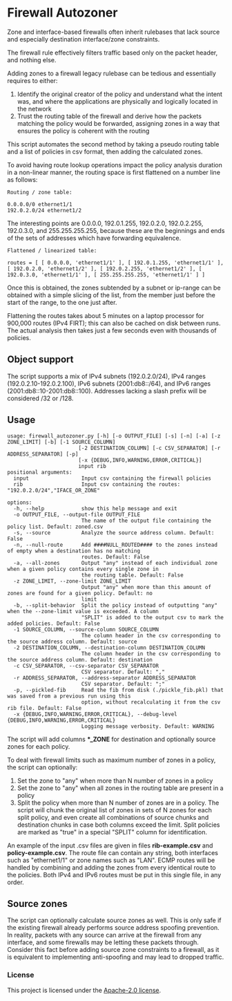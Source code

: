 # Firewall Autozoner

Zone and interface-based firewalls often inherit rulebases that lack source and especially destination interface/zone constraints.

The firewall rule effectively filters traffic based only on the packet header, and nothing else.

Adding zones to a firewall legacy rulebase can be tedious and essentially requires to either:

1. Identify the original creator of the policy and understand what the intent was, and where the applications are physically and logically located in the network
2. Trust the routing table of the firewall and derive how the packets matching the policy would be forwarded, assigning zones in a way that ensures the policy is coherent with the routing

This script automates the second method by taking a pseudo routing table and a list of policies in csv format, then adding the calculated zones.

To avoid having route lookup operations impact the policy analysis duration in a non-linear manner, the routing space is first flattened on a number line as follows:

```
Routing / zone table:

0.0.0.0/0 ethernet1/1
192.0.2.0/24 ethernet1/2
```

The interesting points are 0.0.0.0, 192.0.1.255, 192.0.2.0, 192.0.2.255, 192.0.3.0, and 255.255.255.255, because these are the beginnings and ends of the sets of addresses which have forwarding equivalence.

```
Flattened / linearized table:

routes = [ [ 0.0.0.0, 'ethernet1/1' ], [ 192.0.1.255, 'ethernet1/1' ], [ 192.0.2.0, 'ethernet1/2' ], [ 192.0.2.255, 'ethernet1/2' ], [ 192.0.3.0, 'ethernet1/1' ], [ 255.255.255.255, 'ethernet1/1' ] ]
```

Once this is obtained, the zones subtended by a subnet or ip-range can be obtained with a simple slicing of the list, from the member just before the start of the range, to the one just after.

Flattening the routes takes about 5 minutes on a laptop processor for 900,000 routes (IPv4 FIRT); this can also be cached on disk between runs. The actual analysis then takes just a few seconds even with thousands of policies.

## Object support

The script supports a mix of IPv4 subnets (192.0.2.0/24), IPv4 ranges (192.0.2.10-192.0.2.100), IPv6 subnets (2001:db8::/64), and IPv6 ranges (2001:db8::10-2001:db8::100). Addresses lacking a slash prefix will be considered /32 or /128.

## Usage

```
usage: firewall_autozoner.py [-h] [-o OUTPUT_FILE] [-s] [-n] [-a] [-z ZONE_LIMIT] [-b] [-1 SOURCE_COLUMN]
                       [-2 DESTINATION_COLUMN] [-c CSV_SEPARATOR] [-r ADDRESS_SEPARATOR] [-p]
                       [-x {DEBUG,INFO,WARNING,ERROR,CRITICAL}]
                       input rib
positional arguments:
  input                 Input csv containing the firewall policies
  rib                   Input csv containing the routes: "192.0.2.0/24","IFACE_OR_ZONE"

options:
  -h, --help            show this help message and exit
  -o OUTPUT_FILE, --output-file OUTPUT_FILE
                        The name of the output file containing the policy list. Default: zoned.csv
  -s, --source          Analyze the source address column. Default: False
  -n, --null-route      Add ####NULL_ROUTED#### to the zones instead of empty when a destination has no matching
                        routes. Default: False
  -a, --all-zones       Output "any" instead of each individual zone when a given policy contains every single zone in
                        the routing table. Default: False
  -z ZONE_LIMIT, --zone-limit ZONE_LIMIT
                        Output "any" when more than this amount of zones are found for a given policy. Default: no
                        limit
  -b, --split-behavior  Split the policy instead of outputting "any" when the --zone-limit value is exceeded. A column
                        "SPLIT" is added to the output csv to mark the added policies. Default: False
  -1 SOURCE_COLUMN, --source-column SOURCE_COLUMN
                        The column header in the csv corresponding to the source address column. Default: source
  -2 DESTINATION_COLUMN, --destination-column DESTINATION_COLUMN
                        The column header in the csv corresponding to the source address column. Default: destination
  -c CSV_SEPARATOR, --csv-separator CSV_SEPARATOR
                        CSV separator. Default: ","
  -r ADDRESS_SEPARATOR, --address-separator ADDRESS_SEPARATOR
                        CSV separator. Default: ";"
  -p, --pickled-fib     Read the fib from disk (./pickle_fib.pkl) that was saved from a previous run using this
                        option, without recalculating it from the csv rib file. Default: False
  -x {DEBUG,INFO,WARNING,ERROR,CRITICAL}, --debug-level {DEBUG,INFO,WARNING,ERROR,CRITICAL}
                        Logging message verbosity. Default: WARNING

```



The script will add columns **\*_ZONE** for destination and optionally source zones for each policy.

To deal with firewall limits such as maximum number of zones in a policy, the script can optionally:

1. Set the zone to "any" when more than N number of zones in a policy
2. Set the zone to "any" when all zones in the routing table are present in a policy
3. Split the policy when more than N number of zones are in a policy. The script will chunk the original list of zones in sets of N zones for each split policy, and even create all combinations of source chunks and destination chunks in case both columns exceed the limit. Split policies are marked as "true" in a special "SPLIT" column for identification.

An example of the input .csv files are given in files **rib-example.csv** and **policy-example.csv**. The route file can contain any string, both interfaces such as "ethernet1/1" or zone names such as "LAN". ECMP routes will be handled by combining and adding the zones from every identical route to the policies. Both IPv4 and IPv6 routes must be put in this single file, in any order.

## Source zones

The script can optionally calculate source zones as well. This is only safe if the existing firewall already performs source address spoofing prevention. In reality, packets with any source can arrive at the firewall from any interface, and some firewalls may be letting these packets through. Consider this fact before adding source zone constraints to a firewall, as it is equivalent to implementing anti-spoofing and may lead to dropped traffic.

### License

This project is licensed under the [Apache-2.0 license](LICENSE).
